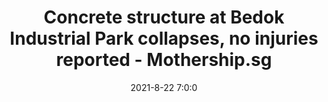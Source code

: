---
"title": "Concrete structure at Bedok Industrial Park collapses, no injuries reported - Mothership.sg"
"date": "2021-8-22 7:0:0"
"feed_name": "GOOGLENEWSINDUSTRIAL"
"feed_website": "https://news.google.com/search?q=industrial%2Bincident&hl=en-US&gl=US&ceid=US:en"
"feed_rss": "https://news.google.com/rss/search?q=industrial%2Bincident&hl=en-US&gl=US&ceid=US:en"
"link": "https://mothership.sg/2021/08/bedok-industrial-park-e-concrete-collapse/"
"file": "_posts/2021-1-1-d884f0273af91061a438215fe05d19c9235c2704.md"
"accident": "1"
"drilling": "0"
---